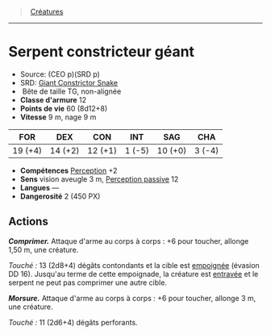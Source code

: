 ﻿---
!Monster
Family: MonsterHD
Type: Bête
Size: TG
Alignment: non-alignée
ArmorClass: 12
HitPoints: 60 (8d12+8)
Speed: 9 m, nage 9 m
Strength: 19 (+4)
Dexterity: 14 (+2)
Constitution: 12 (+1)
Intelligence: ' 1 (-5)'
Wisdom: 10 (+0)
Charisma: ' 3 (-4)'
Skills: '[Perception](hd_abilities_wisdom_perception.md) +2'
Senses: vision aveugle 3 m, [Perception passive](hd_abilities_dexterity_perception_passive.md) 12
Languages: —
Challenge: 2 (450 PX)
Id: monsters_hd.md#serpent-constricteur-géant
ParentLink: monsters_hd.md#créatures
Name: Serpent constricteur géant
ParentName: Créatures
NameLevel: 1
AltName: '[Giant Constrictor Snake](srd_monsters_giant_constrictor_snake.md)'
Source: (CEO p)(SRD p)
Attributes: {}
---
> [Créatures](hd_monsters.md)

---

# Serpent constricteur géant

- Source: (CEO p)(SRD p)
- SRD: [Giant Constrictor Snake](srd_monsters_giant_constrictor_snake.md)
-  Bête de taille TG, non-alignée
- **Classe d'armure** 12
- **Points de vie** 60 (8d12+8)
- **Vitesse** 9 m, nage 9 m

|FOR|DEX|CON|INT|SAG|CHA|
|---|---|---|---|---|---|
|19 (+4)|14 (+2)|12 (+1)| 1 (-5)|10 (+0)| 3 (-4)|

- **Compétences** [Perception](hd_abilities_wisdom_perception.md) +2
- **Sens** vision aveugle 3 m, [Perception passive](hd_abilities_dexterity_perception_passive.md) 12
- **Langues** —
- **Dangerosité** 2 (450 PX)

## Actions

**_Comprimer._** Attaque d'arme au corps à corps : +6 pour toucher, allonge 1,50 m, une créature.

_Touché :_ 13 (2d8+4) dégâts contondants et la cible est [empoignée](hd_conditions_empoigne.md) (évasion DD 16). Jusqu'au terme de cette empoignade, la créature est [entravée](hd_conditions_entrave.md) et le serpent ne peut pas comprimer une autre cible.

**_Morsure._** Attaque d'arme au corps à corps : +6 pour toucher, allonge 3 m, une créature.

_Touché :_ 11 (2d6+4) dégâts perforants.

